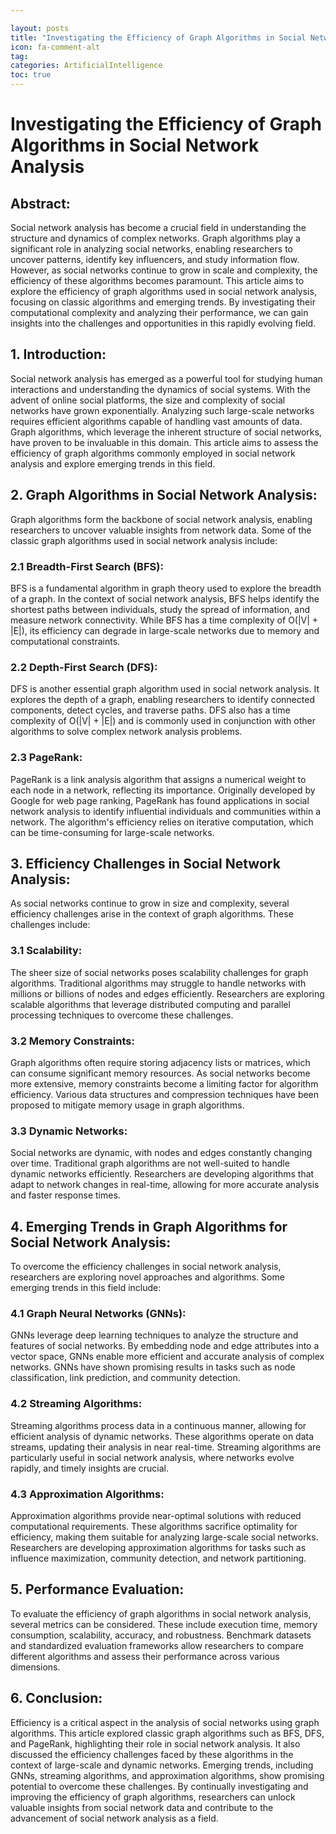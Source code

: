```yaml
---

layout: posts
title: "Investigating the Efficiency of Graph Algorithms in Social Network Analysis"
icon: fa-comment-alt
tag:      
categories: ArtificialIntelligence
toc: true
---
```




# Investigating the Efficiency of Graph Algorithms in Social Network Analysis

## Abstract:
Social network analysis has become a crucial field in understanding the structure and dynamics of complex networks. Graph algorithms play a significant role in analyzing social networks, enabling researchers to uncover patterns, identify key influencers, and study information flow. However, as social networks continue to grow in scale and complexity, the efficiency of these algorithms becomes paramount. This article aims to explore the efficiency of graph algorithms used in social network analysis, focusing on classic algorithms and emerging trends. By investigating their computational complexity and analyzing their performance, we can gain insights into the challenges and opportunities in this rapidly evolving field.

## 1. Introduction:
Social network analysis has emerged as a powerful tool for studying human interactions and understanding the dynamics of social systems. With the advent of online social platforms, the size and complexity of social networks have grown exponentially. Analyzing such large-scale networks requires efficient algorithms capable of handling vast amounts of data. Graph algorithms, which leverage the inherent structure of social networks, have proven to be invaluable in this domain. This article aims to assess the efficiency of graph algorithms commonly employed in social network analysis and explore emerging trends in this field.

## 2. Graph Algorithms in Social Network Analysis:
Graph algorithms form the backbone of social network analysis, enabling researchers to uncover valuable insights from network data. Some of the classic graph algorithms used in social network analysis include:

### 2.1 Breadth-First Search (BFS):
BFS is a fundamental algorithm in graph theory used to explore the breadth of a graph. In the context of social network analysis, BFS helps identify the shortest paths between individuals, study the spread of information, and measure network connectivity. While BFS has a time complexity of O(|V| + |E|), its efficiency can degrade in large-scale networks due to memory and computational constraints.

### 2.2 Depth-First Search (DFS):
DFS is another essential graph algorithm used in social network analysis. It explores the depth of a graph, enabling researchers to identify connected components, detect cycles, and traverse paths. DFS also has a time complexity of O(|V| + |E|) and is commonly used in conjunction with other algorithms to solve complex network analysis problems.

### 2.3 PageRank:
PageRank is a link analysis algorithm that assigns a numerical weight to each node in a network, reflecting its importance. Originally developed by Google for web page ranking, PageRank has found applications in social network analysis to identify influential individuals and communities within a network. The algorithm's efficiency relies on iterative computation, which can be time-consuming for large-scale networks.

## 3. Efficiency Challenges in Social Network Analysis:
As social networks continue to grow in size and complexity, several efficiency challenges arise in the context of graph algorithms. These challenges include:

### 3.1 Scalability:
The sheer size of social networks poses scalability challenges for graph algorithms. Traditional algorithms may struggle to handle networks with millions or billions of nodes and edges efficiently. Researchers are exploring scalable algorithms that leverage distributed computing and parallel processing techniques to overcome these challenges.

### 3.2 Memory Constraints:
Graph algorithms often require storing adjacency lists or matrices, which can consume significant memory resources. As social networks become more extensive, memory constraints become a limiting factor for algorithm efficiency. Various data structures and compression techniques have been proposed to mitigate memory usage in graph algorithms.

### 3.3 Dynamic Networks:
Social networks are dynamic, with nodes and edges constantly changing over time. Traditional graph algorithms are not well-suited to handle dynamic networks efficiently. Researchers are developing algorithms that adapt to network changes in real-time, allowing for more accurate analysis and faster response times.

## 4. Emerging Trends in Graph Algorithms for Social Network Analysis:
To overcome the efficiency challenges in social network analysis, researchers are exploring novel approaches and algorithms. Some emerging trends in this field include:

### 4.1 Graph Neural Networks (GNNs):
GNNs leverage deep learning techniques to analyze the structure and features of social networks. By embedding node and edge attributes into a vector space, GNNs enable more efficient and accurate analysis of complex networks. GNNs have shown promising results in tasks such as node classification, link prediction, and community detection.

### 4.2 Streaming Algorithms:
Streaming algorithms process data in a continuous manner, allowing for efficient analysis of dynamic networks. These algorithms operate on data streams, updating their analysis in near real-time. Streaming algorithms are particularly useful in social network analysis, where networks evolve rapidly, and timely insights are crucial.

### 4.3 Approximation Algorithms:
Approximation algorithms provide near-optimal solutions with reduced computational requirements. These algorithms sacrifice optimality for efficiency, making them suitable for analyzing large-scale social networks. Researchers are developing approximation algorithms for tasks such as influence maximization, community detection, and network partitioning.

## 5. Performance Evaluation:
To evaluate the efficiency of graph algorithms in social network analysis, several metrics can be considered. These include execution time, memory consumption, scalability, accuracy, and robustness. Benchmark datasets and standardized evaluation frameworks allow researchers to compare different algorithms and assess their performance across various dimensions.

## 6. Conclusion:
Efficiency is a critical aspect in the analysis of social networks using graph algorithms. This article explored classic graph algorithms such as BFS, DFS, and PageRank, highlighting their role in social network analysis. It also discussed the efficiency challenges faced by these algorithms in the context of large-scale and dynamic networks. Emerging trends, including GNNs, streaming algorithms, and approximation algorithms, show promising potential to overcome these challenges. By continually investigating and improving the efficiency of graph algorithms, researchers can unlock valuable insights from social network data and contribute to the advancement of social network analysis as a field.